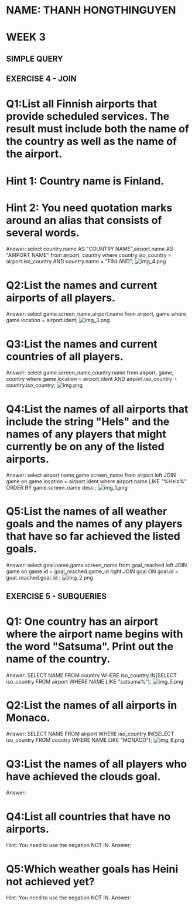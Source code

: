# NAME: THANH HONGTHINGUYEN
# WEEK 3
## SIMPLE QUERY
## EXERCISE 4 - JOIN
# Q1:List all Finnish airports that provide scheduled services. The result must include both the name of the country as well as the name of the airport.
# Hint 1: Country name is Finland.
# Hint 2: You need quotation marks around an alias that consists of several words.
Answer:
select country.name AS "COUNTRY NAME",airport.name AS "AIRPORT NAME" 
from airport, country
where country.iso_country = airport.iso_country AND country.name = "FINLAND";
![img_4.png](img_4.png)

# Q2:List the names and current airports of all players.
Answer:
select game.screen_name,airport.name from airport, game
where game.location = airport.ident;
![img_3.png](img_3.png)


# Q3:List the names and current countries of all players.
Answer:
select game.screen_name,country.name from airport, game, country
where game.location = airport.ident AND airport.iso_country = country.iso_country;
![img.png](img.png)

# Q4:List the names of all airports that include the string "Hels" and the names of any players that might currently be on any of the listed airports.
Answer:
select airport.name,game.screen_name
from airport left JOIN game on game.location = airport.ident 
where airport.name LIKE "%Hels%" ORDER BY game.screen_name desc ; 
![img_1.png](img_1.png)

# Q5:List the names of all weather goals and the names of any players that have so far achieved the listed goals.
Answer:
select goal.name,game.screen_name
from goal_reached 
left JOIN game on game.id = goal_reached.game_id 
right JOIN goal ON goal.id = goal_reached.goal_id ;
![img_2.png](img_2.png)

## EXERCISE 5 - SUBQUERIES
# Q1: One country has an airport where the airport name begins with the word "Satsuma". Print out the name of the country.
Answer:
SELECT NAME FROM country WHERE iso_country IN(SELECT iso_country FROM airport WHERE NAME LIKE "satsuma%");
![img_5.png](img_5.png)

# Q2:List the names of all airports in Monaco.
Answer:
SELECT NAME FROM airport WHERE iso_country IN(SELECT iso_country FROM country WHERE NAME LIKE "MONACO");
![img_6.png](img_6.png)

# Q3:List the names of all players who have achieved the clouds goal.
Answer:
# Q4:List all countries that have no airports.

Hint: You need to use the negation NOT IN.
Answer:
# Q5:Which weather goals has Heini not achieved yet?

Hint: You need to use the negation NOT IN.
Answer: